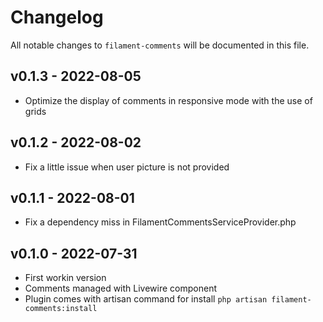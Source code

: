 # Changelog

All notable changes to `filament-comments` will be documented in this file.


## v0.1.3 - 2022-08-05
- Optimize the display of comments in responsive mode with the use of grids

## v0.1.2 - 2022-08-02
- Fix a little issue when user picture is not provided

## v0.1.1 - 2022-08-01
- Fix a dependency miss in FilamentCommentsServiceProvider.php

## v0.1.0 - 2022-07-31

- First workin version
- Comments managed with Livewire component
- Plugin comes with artisan command for install `php artisan filament-comments:install`
